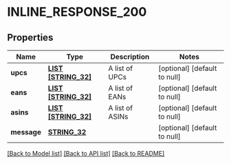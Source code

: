 # INLINE_RESPONSE_200

## Properties
Name | Type | Description | Notes
------------ | ------------- | ------------- | -------------
**upcs** | [**LIST [STRING_32]**](STRING_32.md) | A list of UPCs | [optional] [default to null]
**eans** | [**LIST [STRING_32]**](STRING_32.md) | A list of EANs | [optional] [default to null]
**asins** | [**LIST [STRING_32]**](STRING_32.md) | A list of ASINs | [optional] [default to null]
**message** | [**STRING_32**](STRING_32.md) |  | [optional] [default to null]

[[Back to Model list]](../README.md#documentation-for-models) [[Back to API list]](../README.md#documentation-for-api-endpoints) [[Back to README]](../README.md)


